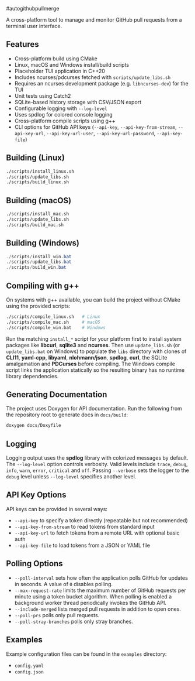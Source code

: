 #autogithubpullmerge

A cross-platform tool to manage and monitor GitHub pull requests from a terminal user interface.

## Features
- Cross-platform build using CMake
- Linux, macOS and Windows install/build scripts
- Placeholder TUI application in C++20
- Includes ncurses/pdcurses fetched with `scripts/update_libs.sh`
- Requires an ncurses development package (e.g. `libncurses-dev`) for the TUI
- Unit tests using Catch2
- SQLite-based history storage with CSV/JSON export
- Configurable logging with `--log-level`
- Uses spdlog for colored console logging
- Cross-platform compile scripts using g++
- CLI options for GitHub API keys (`--api-key`, `--api-key-from-stream`,
  `--api-key-url`, `--api-key-url-user`, `--api-key-url-password`,
  `--api-key-file`)

## Building (Linux)
```bash
./scripts/install_linux.sh
./scripts/update_libs.sh
./scripts/build_linux.sh
```

## Building (macOS)
```bash
./scripts/install_mac.sh
./scripts/update_libs.sh
./scripts/build_mac.sh
```

## Building (Windows)
```powershell
./scripts/install_win.bat
./scripts/update_libs.bat
./scripts/build_win.bat
```

## Compiling with g++

On systems with g++ available, you can build the project without CMake using the
provided scripts:

```bash
./scripts/compile_linux.sh   # Linux
./scripts/compile_mac.sh     # macOS
./scripts/compile_win.bat    # Windows
```
Run the matching `install_*` script for your platform first to install system
packages like **libcurl**, **sqlite3** and **ncurses**. Then use `update_libs.sh` (or
`update_libs.bat` on Windows) to populate the `libs` directory with clones of
**CLI11**, **yaml-cpp**, **libyaml**, **nlohmann/json**, **spdlog**, **curl**,
the SQLite amalgamation and **PDCurses** before compiling. The Windows compile
script links the application statically so the resulting binary has no runtime
library dependencies.

## Generating Documentation

The project uses Doxygen for API documentation. Run the following from the
repository root to generate docs in `docs/build`:

```bash
doxygen docs/Doxyfile
```

## Logging

Logging output uses the **spdlog** library with colorized messages by default.
The `--log-level` option controls verbosity. Valid levels include
`trace`, `debug`, `info`, `warn`, `error`, `critical` and `off`.
Passing `--verbose` sets the logger to the `debug` level unless `--log-level`
specifies another level.

## API Key Options

API keys can be provided in several ways:

- `--api-key` to specify a token directly (repeatable but not recommended)
- `--api-key-from-stream` to read tokens from standard input
- `--api-key-url` to fetch tokens from a remote URL with optional basic auth
- `--api-key-file` to load tokens from a JSON or YAML file

## Polling Options

- `--poll-interval` sets how often the application polls GitHub for updates in
  seconds. A value of `0` disables polling.
- `--max-request-rate` limits the maximum number of GitHub requests per minute
  using a token bucket algorithm. When polling is enabled a background worker
  thread periodically invokes the GitHub API.
- `--include-merged` lists merged pull requests in addition to open ones.
- `--poll-prs` polls only pull requests.
- `--poll-stray-branches` polls only stray branches.

## Examples

Example configuration files can be found in the `examples` directory:

- `config.yaml`
- `config.json`
